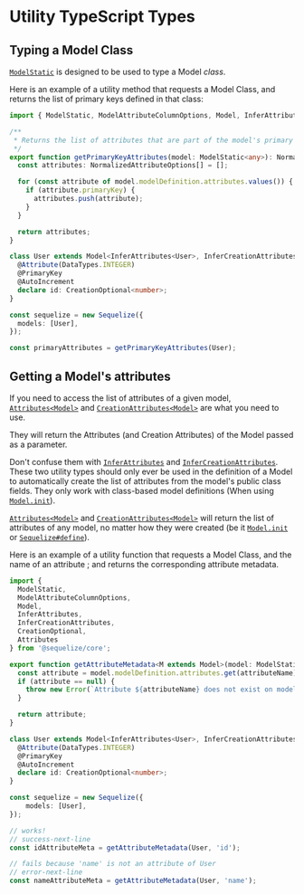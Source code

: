 # Utility TypeScript Types

## Typing a Model Class

[`ModelStatic`](pathname:///api/v7/index.html#ModelStatic) is designed to be used to type a Model *class*.

Here is an example of a utility method that requests a Model Class, and returns the list of primary keys defined in that class:

```typescript
import { ModelStatic, ModelAttributeColumnOptions, Model, InferAttributes, InferCreationAttributes, CreationOptional } from '@sequelize/core';

/**
 * Returns the list of attributes that are part of the model's primary key.
 */
export function getPrimaryKeyAttributes(model: ModelStatic<any>): NormalizedAttributeOptions[] {
  const attributes: NormalizedAttributeOptions[] = [];

  for (const attribute of model.modelDefinition.attributes.values()) {
    if (attribute.primaryKey) {
      attributes.push(attribute);
    }
  }

  return attributes;
}

class User extends Model<InferAttributes<User>, InferCreationAttributes<User>> {
  @Attribute(DataTypes.INTEGER)
  @PrimaryKey
  @AutoIncrement
  declare id: CreationOptional<number>;
}

const sequelize = new Sequelize({
  models: [User],  
});

const primaryAttributes = getPrimaryKeyAttributes(User);
```

## Getting a Model's attributes

If you need to access the list of attributes of a given model,
[`Attributes<Model>`](pathname:///api/v7/index.html#Attributes) and [`CreationAttributes<Model>`](pathname:///api/v7/index.html#CreationAttributes)
are what you need to use.

They will return the Attributes (and Creation Attributes) of the Model passed as a parameter.

Don't confuse them with [`InferAttributes`](pathname:///api/v7/index.html#InferAttributes)
and [`InferCreationAttributes`](pathname:///api/v7/index.html#InferCreationAttributes). These two utility types should only ever be used
in the definition of a Model to automatically create the list of attributes from the model's public class fields. They only work
with class-based model definitions (When using [`Model.init`](pathname:///api/v7/classes/_sequelize_core.index.Model.html#init)).

[`Attributes<Model>`](pathname:///api/v7/index.html#Attributes) and [`CreationAttributes<Model>`](pathname:///api/v7/index.html#CreationAttributes)
will return the list of attributes of any model, no matter how they were created (be it [`Model.init`](pathname:///api/v7/classes/_sequelize_core.index.Model.html#init)
or [`Sequelize#define`](pathname:///api/v7/classes/_sequelize_core.index.Sequelize.html#define)).

Here is an example of a utility function that requests a Model Class, and the name of an attribute ; and returns the corresponding attribute metadata.

```typescript
import {
  ModelStatic,
  ModelAttributeColumnOptions,
  Model,
  InferAttributes,
  InferCreationAttributes,
  CreationOptional,
  Attributes
} from '@sequelize/core';

export function getAttributeMetadata<M extends Model>(model: ModelStatic<M>, attributeName: keyof Attributes<M>): ModelAttributeColumnOptions {
  const attribute = model.modelDefinition.attributes.get(attributeName);
  if (attribute == null) {
    throw new Error(`Attribute ${attributeName} does not exist on model ${model.name}`);
  }

  return attribute;
}

class User extends Model<InferAttributes<User>, InferCreationAttributes<User>> {
  @Attribute(DataTypes.INTEGER)
  @PrimaryKey
  @AutoIncrement
  declare id: CreationOptional<number>;
}

const sequelize = new Sequelize({
    models: [User],
});

// works!
// success-next-line
const idAttributeMeta = getAttributeMetadata(User, 'id');

// fails because 'name' is not an attribute of User
// error-next-line
const nameAttributeMeta = getAttributeMetadata(User, 'name');
```
